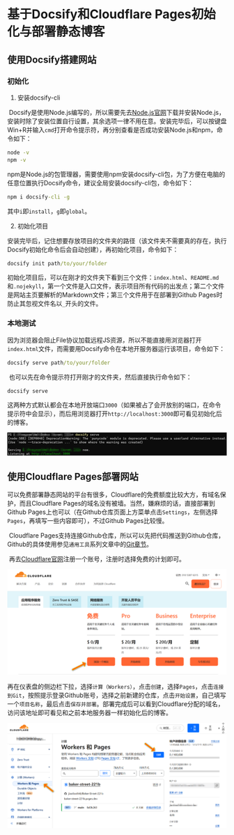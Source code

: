 # 基于Docsify和Cloudflare Pages初始化与部署静态博客

## 使用Docsify搭建网站

### 初始化

1. 安装docsify-cli

​	Docsify是使用Node.js编写的，所以需要先去[Node.js官网](https://nodejs.org)下载并安装Node.js，安装时除了安装位置自行设置，其余选项一律不用在意。安装完毕后，可以按键盘Win+R并输入`cmd`打开命令提示符，再分别查看是否成功安装Node.js和npm，命令如下：

```cmd
node -v
npm -v
```

​	npm是Node.js的包管理器，需要使用npm安装docsify-cli包，为了方便在电脑的任意位置执行Docsify命令，建议全局安装docsify-cli包，命令如下：

```cmd
npm i docsify-cli -g
```

​	其中`i`即`install`，`g`即`global`。

2. 初始化项目

​	安装完毕后，记住想要存放项目的文件夹的路径（该文件夹不需要真的存在，执行Docsify初始化命令后会自动创建），再初始化项目，命令如下：

```cmd
docsify init path/to/your/folder
```

​	初始化项目后，可以在刚才的文件夹下看到三个文件：`index.html`、`README.md`和`.nojekyll`，第一个文件是入口文件，表示项目所有代码的出发点；第二个文件是网站主页要解析的Markdown文件；第三个文件用于在部署到Github Pages时防止其忽视文件名以`_`开头的文件。

### 本地测试

​	因为浏览器会阻止File协议加载远程JS资源，所以不能直接用浏览器打开`index.html`文件，而需要用Docsify命令在本地开服务器运行该项目，命令如下：

```cmd
docsify serve path/to/your/folder
```

​	也可以先在命令提示符打开刚才的文件夹，然后直接执行命令如下：

```cmd
docsify serve
```

​	这两种方式默认都会在本地开放端口`3000`（如果被占了会开放别的端口，在命令提示符中会显示），而后用浏览器打开`http://localhost:3000`即可看见初始化后的博客。

![server](./assets/server.png)

## 使用Cloudflare Pages部署网站

​	可以免费部署静态网站的平台有很多，Cloudflare的免费额度比较大方，有域名保护，而且Cloudflare Pages的域名没有被墙。当然，嫌麻烦的话，直接部署到Github Pages上也可以（在Github仓库页面上方菜单点击`Settings`，左侧选择`Pages`，再填写一些内容即可），不过Github Pages比较慢。

​	Cloudflare Pages支持连接Github仓库，所以可以先把代码推送到Github仓库，Github的具体使用参见`通用工具`系列文章中的[Git章节](General/Git/README)。

​	再去[Cloudflare官网](https://www.cloudflare-cn.com/)注册一个账号，注册时选择免费的计划即可。

![cloudflare](./assets/cloudflare.png)

​	再在仪表盘的侧边栏下拉，选择`计算（Workers）`，点击`创建`，选择`Pages`，点击`连接到Git`，按照提示登录Github账号，选择之前新建的仓库，点击`开始设置`，自己填写一个`项目名称`，最后点击`保存并部署`。部署完成后可以看到Cloudflare分配的域名，访问该地址即可看见和之前本地服务器一样初始化后的博客。

![pages](./assets/pages.png)